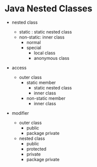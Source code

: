 # Java Nested Classes

- nested class
    - static    : static nested class
    - non-static: inner class
        - normal
        - special
            - local class
            - anonymous class

- access
    - outer class
        - static member
            - static nested class
            - inner class
        - non-static member
            - inner class

- modifier
    - outer class
        - public
        - package private
    - nested class
        - public
        - protected
        - private
        - package private

